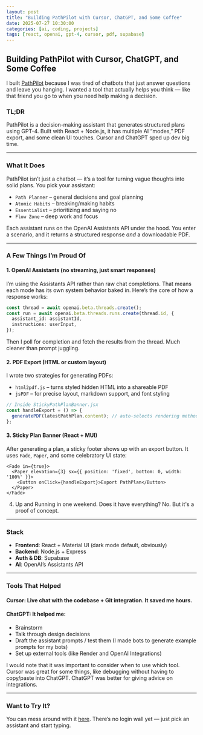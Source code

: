 ```yaml
---
layout: post
title: "Building PathPilot with Cursor, ChatGPT, and Some Coffee"
date: 2025-07-27 10:30:00
categories: [ai, coding, projects]
tags: [react, openai, gpt-4, cursor, pdf, supabase]
---
```


## Building PathPilot with Cursor, ChatGPT, and Some Coffee

I built [PathPilot](https://pathpilot-frontend.onrender.com/) because I was tired of chatbots that just answer questions and leave you hanging. I wanted a tool that actually helps you think — like that friend you go to when you need help making a decision.

### TL;DR

PathPilot is a decision-making assistant that generates structured plans using GPT-4. Built with React + Node.js, it has multiple AI “modes,” PDF export, and some clean UI touches. Cursor and ChatGPT sped up dev big time.

---

### What It Does

PathPilot isn’t just a chatbot — it’s a tool for turning vague thoughts into solid plans. You pick your assistant:

- `Path Planner` – general decisions and goal planning
- `Atomic Habits` – breaking/making habits
- `Essentialist` – prioritizing and saying no
- `Flow Zone` – deep work and focus

Each assistant runs on the OpenAI Assistants API under the hood. You enter a scenario, and it returns a structured response *and* a downloadable PDF.

---

### A Few Things I’m Proud Of

#### 1. **OpenAI Assistants (no streaming, just smart responses)**

I’m using the Assistants API rather than raw chat completions. That means each mode has its own system behavior baked in. Here’s the core of how a response works:

```ts
const thread = await openai.beta.threads.create();
const run = await openai.beta.threads.runs.create(thread.id, {
  assistant_id: assistantId,
  instructions: userInput,
});
```

Then I poll for completion and fetch the results from the thread. Much cleaner than prompt juggling.

#### 2. **PDF Export (HTML or custom layout)**

I wrote two strategies for generating PDFs:

- `html2pdf.js` – turns styled hidden HTML into a shareable PDF
- `jsPDF` – for precise layout, markdown support, and font styling

```ts
// Inside StickyPathPlanBanner.jsx
const handleExport = () => {
  generatePDF(latestPathPlan.content); // auto-selects rendering method
};
```

#### 3. **Sticky Plan Banner (React + MUI)**

After generating a plan, a sticky footer shows up with an export button. It uses `Fade`, `Paper`, and some celebratory UI state:

```tsx
<Fade in={true}>
  <Paper elevation={3} sx={{ position: 'fixed', bottom: 0, width: '100%' }}>
    <Button onClick={handleExport}>Export PathPlan</Button>
  </Paper>
</Fade>
```

4. Up and Running in one weekend. Does it have everything? No. But it's a proof of concept.

---

### Stack

- **Frontend**: React + Material UI (dark mode default, obviously)
- **Backend**: Node.js + Express
- **Auth & DB**: Supabase
- **AI**: OpenAI’s Assistants API

---

### Tools That Helped

#### **Cursor**: **Live chat with the codebase + Git integration. It saved me hours.**

#### **ChatGPT**: **It helped me:**

- Brainstorm
- Talk through design decisions
- Draft the assistant prompts / test them (I made bots to generate example prompts for my bots)
- Set up external tools (like Render and OpenAI Integrations)

I would note that it was important to consider when to use which tool. Cursor was great for some things, like debugging without having to copy/paste into ChatGPT. ChatGPT was better for giving advice on integrations.

---

### Want to Try It?

You can mess around with it [here](https://pathpilot-frontend.onrender.com/). There’s no login wall yet — just pick an assistant and start typing.

